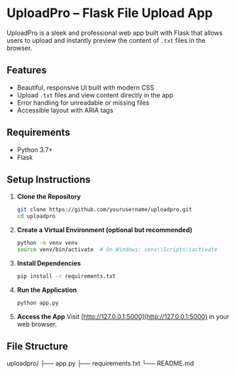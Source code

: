 # UploadPro – Flask File Upload App

UploadPro is a sleek and professional web app built with Flask that allows users to upload and instantly preview the content of `.txt` files in the browser.

## Features

- Beautiful, responsive UI built with modern CSS
- Upload `.txt` files and view content directly in the app
- Error handling for unreadable or missing files
- Accessible layout with ARIA tags

## Requirements

- Python 3.7+
- Flask

## Setup Instructions

1. **Clone the Repository**
    ```bash
    git clone https://github.com/yourusername/uploadpro.git
    cd uploadpro
    ```

2. **Create a Virtual Environment (optional but recommended)**
    ```bash
    python -m venv venv
    source venv/bin/activate  # On Windows: venv\\Scripts\\activate
    ```

3. **Install Dependencies**
    ```bash
    pip install -r requirements.txt
    ```

4. **Run the Application**
    ```bash
    python app.py
    ```

5. **Access the App**
    Visit [http://127.0.0.1:5000](http://127.0.0.1:5000) in your web browser.

## File Structure
uploadpro/
├── app.py
├── requirements.txt
└── README.md
